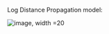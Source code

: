 Log Distance Propagation model:

![image, width =20](https://github.com/user-attachments/assets/866c1521-42e1-41f1-b08b-d3770f7653af) 


